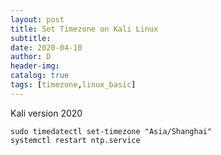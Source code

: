 ```yaml
--- 
layout: post
title: Set Timezone on Kali Linux
subtitle:
date: 2020-04-10
author: D
header-img:
catalog: true
tags: [timezone,linux_basic]
---
```


Kali version 2020

```
sudo timedatectl set-timezone "Asia/Shanghai"
systemctl restart ntp.service
```

